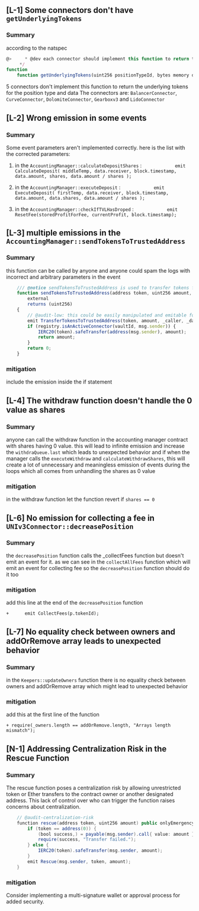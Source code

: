 ## [L-1] Some connectors don't have `getUnderlyingTokens`
### Summary 
according to the natspec
```js
@>     * @dev each connector should implement this function to return the underlying tokens for the position type and data
     */
function
    function getUnderlyingTokens(uint256 positionTypeId, bytes memory data) public view returns (address[] memory) {
```
5 connectors don't implement this function to return the underlying tokens for the position type and data
The connectors are: `BalancerConnector`, `CurveConnector`, `DolomiteConnector`, `Gearboxv3` and `LidoConnector`


## [L-2] Wrong emission in some events
### Summary 
Some event parameters aren't implemented correctly. here is the list with the corrected parameters:
1. in the `AccountingManager::calculateDepositShares` :
`            emit CalculateDeposit(
                middleTemp, data.receiver, block.timestamp, data.amount, shares, data.amount / shares
            );`

2. in the `AccountingManager::executeDeposit` :
`            emit ExecuteDeposit(
                firstTemp, data.receiver, block.timestamp, data.amount, data.shares, data.amount / shares
            );`

3. in the `AccountingManager::checkIfTVLHasDroped` :
`            emit ResetFee(storedProfitForFee, currentProfit, block.timestamp);`



## [L-3] multiple emissions in the `AccountingManager::sendTokensToTrustedAddress`
### Summary 
this function can be called by anyone and anyone could spam the logs with incorrect and arbitrary parameters in the event
```js
    /// @notice sendTokensToTrustedAddress is used to transfer tokens from the accounting manager to other contracts
    function sendTokensToTrustedAddress(address token, uint256 amount, address _caller, bytes calldata _data)
        external
        returns (uint256)
    {
        // @audit-low: this could be easily manipulated and emitable for infinite when `connector` is not active or not active
        emit TransferTokensToTrustedAddress(token, amount, _caller, _data);
        if (registry.isAnActiveConnector(vaultId, msg.sender)) {
            IERC20(token).safeTransfer(address(msg.sender), amount);
            return amount;
        }
        return 0;
    }
```

### mitigation
include the emission inside the if statement


## [L-4] The withdraw function doesn't handle the 0 value as shares
### Summary 
anyone can call the withdraw function in the accounting manager contract with shares having 0 value. this will lead to infinite emission and increase the `withdraQueue.last` which leads to unexpected behavior and if when the manager calls the `executeWithdraw` and `calculateWithdrawShares`, this will create a lot of unnecessary and meaningless emission of events during the loops which all comes from unhandling the shares as 0 value

### mitigation
in the withdraw function let the function revert if `shares == 0`


## [L-6] No emission for collecting a fee in `UNIv3Connector::decreasePosition`
### Summary 
the `decreasePosition` function calls the _collectFees function but doesn't emit an event for it. as we can see in the `collectAllFees` function which will emit an event for collecting fee so the `decreasePosition` function should do it too

### mitigation 
add this line at the end of the `decreasePosition` function
```git
+      emit CollectFees(p.tokenId);
```


## [L-7] No equality check between owners and addOrRemove array leads to unexpected behavior
### Summary 
in the `Keepers::updateOwners` function there is no equality check between owners and addOrRemove array which might lead to unexpected behavior

### mitigation
add this at the first line of the function
```git
+ require(_owners.length == addOrRemove.length, "Arrays length mismatch");
```


## [N-1] Addressing Centralization Risk in the Rescue Function
### Summary
The rescue function poses a centralization risk by allowing unrestricted token or Ether transfers to the contract owner or another designated address. This lack of control over who can trigger the function raises concerns about centralization.
```java
    // @audit-centralization-risk
    function rescue(address token, uint256 amount) public onlyEmergency nonReentrant {
        if (token == address(0)) {
            (bool success,) = payable(msg.sender).call{ value: amount }("");
            require(success, "Transfer failed.");
        } else {
            IERC20(token).safeTransfer(msg.sender, amount);
        }
        emit Rescue(msg.sender, token, amount);
    }
```

### mitigation
Consider implementing a multi-signature wallet or approval process for added security.